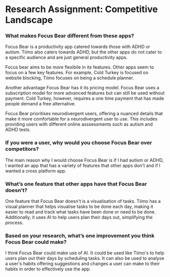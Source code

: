 # Research Assignment: Competitive Landscape
### What makes Focus Bear different from these apps?
Focus Bear is a productivity app catered towards those with ADHD or autism. Tiimo also caters towards ADHD, but the other apps do not cater to a specific audience and are just general productivity apps. 

Focus bear aims to be more flexibile in its features. Other apps seem to focus on a few key features. For example, Cold Turkey is focused on website blocking, Tiimo focuses on being a schedule planner.

Another advantage Focus Bear has it its pricing model. Focus Bear uses a subscription model for more advanced features but can still be used without payment. Cold Turkey, however, requires a one time payment that has made people demand a free alternative.

Focus Bear prioritises neurodivergent users, offering a nuanced details that make it more comfortable for a neurodivergent user to use. This includes providing users with different online asssessments such as autism and ADHD tests.
### If you were a user, why would you choose Focus Bear over competitors?
The main reason why I would choose Focus Bear is if I had autism or ADHD, I wanted an app that has a variety of features that other apps don't and if I wanted a cross platform app.

### What’s one feature that other apps have that Focus Bear doesn’t?
One feature that Focus Bear doesn't is a visualisation of tasks. Tiimo has a visual planner that helps visualise tasks to be done each day, making it easier to read and track what tasks have been done or need to be done. Additionally, it uses AI to help users plan their days out, simplifying the process.

### Based on your research, what’s one improvement you think Focus Bear could make?
I think Focus Bear could make use of AI. It could be used like Tiimo's to help users plan out their days by scheduling tasks. It can also be used to analyse a user's habits offering suggestions and changes a user can make to their habits in order to effectively use the app.